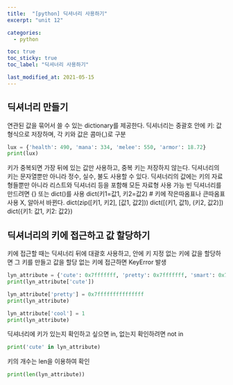 ```yaml
---
title:  "[python] 딕셔너리 사용하기"
excerpt: "unit 12"

categories:
  - python

toc: true
toc_sticky: true
toc_label: "딕셔너리 사용하기"

last_modified_at: 2021-05-15
---
```


## 딕셔너리 만들기

연관된 값을 묶어서 쓸 수 있는 dictionary를 제공한다.
딕셔너리는 중괄호 안에 키: 값 형식으로 저장하며, 각 키와 값은 콤마(,)로 구분
```python
lux = {'health': 490, 'mana': 334, 'melee': 550, 'armor': 18.72}
print(lux)
```

키가 중복되면 가장 뒤에 있는 값만 사용하고, 중복 키는 저장하지 않는다.
딕셔너리의 키는 문자열뿐만 아니라 정수, 실수, 불도 사용할 수 있다.
딕셔너리의 값에는 키의 자료형들뿐만 아니라 리스트와 딕셔너리 등을 포함해 모든 자료형 사용 가능
빈 딕셔너리를 만드려면 {} 또는 dict()를 사용
dict(키1=값1, 키2=값2) # 키에 작은따옴표나 큰따옴표 사용 X, 알아서 바뀐다.
dict(zip([키1, 키2], [값1, 값2]))
dict([(키1, 값1), (키2, 값2)])
dict({키1: 값1, 키2: 값2})

## 딕셔너리의 키에 접근하고 값 할당하기

키에 접근할 때는 딕셔너리 뒤에 대괄호 사용하고, 안에 키 지정
없는 키에 값을 할당하면 그 키를 만들고 값을 할당
없는 키에 접근하면 KeyError 발생
```python
lyn_attribute = {'cute': 0x7fffffff, 'pretty': 0x7fffffff, 'smart': 0x7fffffff}
print(lyn_attribute['cute'])

lyn_attribute['pretty'] = 0x7fffffffffffffff
print(lyn_attribute)

lyn_attribute['cool'] = 1
print(lyn_attribute)
```

딕셔너리에 키가 있는지 확인하고 싶으면 in, 없는지 확인하려면 not in
```python
print('cute' in lyn_attribute)
```

키의 개수는 len을 이용하여 확인
```python
print(len(lyn_attribute))
                                                                                            # lyn은 제 여자친구입니다. ㅎㅎ
```